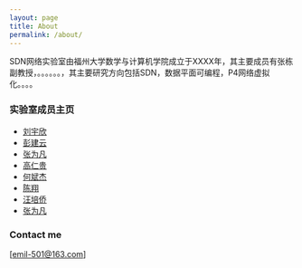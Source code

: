 ```yaml
---
layout: page
title: About
permalink: /about/
---
```


SDN网络实验室由福州大学数学与计算机学院成立于XXXX年，其主要成员有张栋副教授，。。。。。。，其主要研究方向包括SDN，数据平面可编程，P4网络虚拟化。。。。

### 实验室成员主页
<ul class="posts">
    <li> <a href="https://yuxinliu.github.io/"> 刘宇欣</a></li>
    <li> <a href=""> 彭建云</a></li>
    <li> <a href=""> 张为凡</a></li>
    <li> <a href=""> 高仁贵</a></li>
    <li> <a href=""> 何斌杰</a></li>
    <li> <a href=""> 陈翔</a></li>
    <li> <a href=""> 汪培侨</a></li>
    <li> <a href=""> 张为凡</a></li>
 </ul>


### Contact me

[emil-501@163.com]